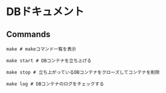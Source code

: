 # DBドキュメント

## Commands

```
make # makeコマンド一覧を表示

make start # DBコンテナを立ち上げる

make stop # 立ち上がっているDBコンテナをクローズしてコンテナを削除

make log # DBコンテナのログをチェックする
```
